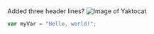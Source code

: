 #
# 
# 
Added three header lines?
![Image of Yaktocat](https://octodex.github.com/images/yaktocat.png)


``` javascript
var myVar = "Hello, world!";
```
